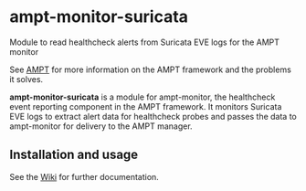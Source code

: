 # ampt-monitor-suricata

Module to read healthcheck alerts from Suricata EVE logs for the AMPT monitor

See [AMPT][ampt] for more information on the AMPT framework and the problems
it solves.

**ampt-monitor-suricata** is a module for ampt-monitor, the healthcheck event
reporting component in the AMPT framework. It monitors Suricata EVE logs to
extract alert data for healthcheck probes and passes the data to ampt-monitor
for delivery to the AMPT manager.

## Installation and usage

See the [Wiki][wiki] for further documentation.


[ampt]: https://github.com/nids-io/ampt-manager/wiki/AMPT
[wiki]: https://github.com/nids-io/ampt-monitor/wiki/

